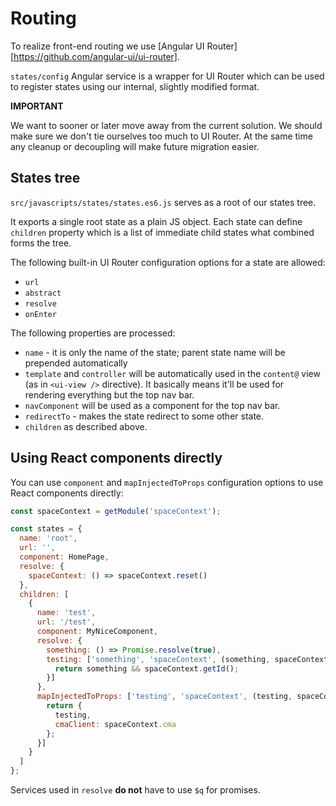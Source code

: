 Routing
=======

To realize front-end routing we use [Angular UI Router][https://github.com/angular-ui/ui-router].

`states/config` Angular service is a wrapper for UI Router which can be used to
register states using our internal, slightly modified format.

**IMPORTANT**

We want to sooner or later move away from the current solution. We should make
sure we don't tie ourselves too much to UI Router. At the same time any cleanup
or decoupling will make future migration easier.


## States tree

`src/javascripts/states/states.es6.js` serves as a root of our states tree.

It exports a single root state as a plain JS object. Each state can define
`children` property which is a list of immediate child states what combined
forms the tree.

The following built-in UI Router configuration options for a state are
allowed:

- `url`
- `abstract`
- `resolve`
- `onEnter`

The following properties are processed:

- `name` - it is only the name of the state; parent state name will be
  prepended automatically
- `template` and `controller` will be automatically used in the `content@`
  view (as in `<ui-view />` directive). It basically means it'll be used
  for rendering everything but the top nav bar.
- `navComponent` will be used as a component for the top nav bar.
- `redirectTo` - makes the state redirect to some other state.
- `children` as described above.

## Using React components directly

You can use `component` and `mapInjectedToProps` configuration options
to use React components directly:

```js
const spaceContext = getModule('spaceContext');

const states = {
  name: 'root',
  url: '',
  component: HomePage,
  resolve: {
    spaceContext: () => spaceContext.reset()
  },
  children: [
    {
      name: 'test',
      url: '/test',
      component: MyNiceComponent,
      resolve: {
        something: () => Promise.resolve(true),
        testing: ['something', 'spaceContext', (something, spaceContext) => {
          return something && spaceContext.getId();
        }]
      },
      mapInjectedToProps: ['testing', 'spaceContext', (testing, spaceContext) => {
        return {
          testing,
          cmaClient: spaceContext.cma
        };
      }]
    }
  ]
};
```

Services used in `resolve` **do not** have to use `$q` for promises.
